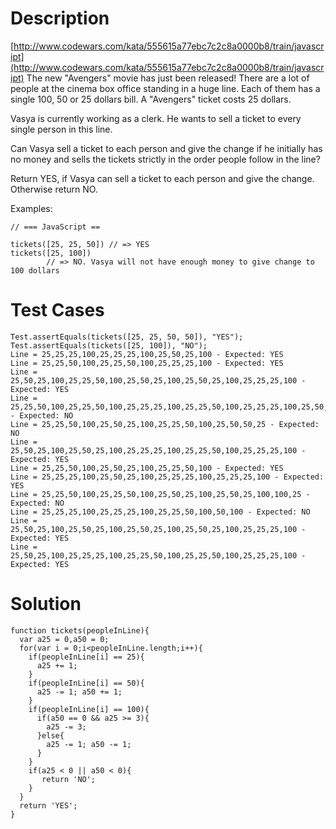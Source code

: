 # Description
[http://www.codewars.com/kata/555615a77ebc7c2c8a0000b8/train/javascript](http://www.codewars.com/kata/555615a77ebc7c2c8a0000b8/train/javascript)
The new "Avengers" movie has just been released! There are a lot of people at the cinema box office standing in a huge line. Each of them has a single 100, 50 or 25 dollars bill. A "Avengers" ticket costs 25 dollars.

Vasya is currently working as a clerk. He wants to sell a ticket to every single person in this line.

Can Vasya sell a ticket to each person and give the change if he initially has no money and sells the tickets strictly in the order people follow in the line?

Return YES, if Vasya can sell a ticket to each person and give the change. Otherwise return NO.

Examples:
```
// === JavaScript ==

tickets([25, 25, 50]) // => YES 
tickets([25, 100])    
        // => NO. Vasya will not have enough money to give change to 100 dollars
```

# Test Cases
```
Test.assertEquals(tickets([25, 25, 50, 50]), "YES");
Test.assertEquals(tickets([25, 100]), "NO");
Line = 25,25,25,100,25,25,25,100,25,50,25,100 - Expected: YES
Line = 25,25,50,100,25,25,50,100,25,25,25,100 - Expected: YES
Line = 25,50,25,100,25,25,50,100,25,50,25,100,25,50,25,100,25,25,25,100 - Expected: YES
Line = 25,25,50,100,25,25,50,100,25,25,25,100,25,25,50,100,25,25,25,100,25,50,50,25 - Expected: NO
Line = 25,25,50,100,25,50,25,100,25,25,50,100,25,50,50,25 - Expected: NO
Line = 25,50,25,100,25,50,25,100,25,25,25,100,25,25,50,100,25,25,25,100 - Expected: YES
Line = 25,25,50,100,25,50,25,100,25,25,50,100 - Expected: YES
Line = 25,25,25,100,25,50,25,100,25,25,25,100,25,25,25,100 - Expected: YES
Line = 25,25,50,100,25,25,50,100,25,50,25,100,25,50,25,100,100,25 - Expected: NO
Line = 25,25,25,100,25,25,25,100,25,25,50,100,50,100 - Expected: NO
Line = 25,50,25,100,25,50,25,100,25,50,25,100,25,50,25,100,25,25,25,100 - Expected: YES
Line = 25,50,25,100,25,25,25,100,25,25,50,100,25,25,50,100,25,25,25,100 - Expected: YES

```

# Solution

```
function tickets(peopleInLine){
  var a25 = 0,a50 = 0;
  for(var i = 0;i<peopleInLine.length;i++){
    if(peopleInLine[i] == 25){
      a25 += 1;
    }
    if(peopleInLine[i] == 50){
      a25 -= 1; a50 += 1;
    }
    if(peopleInLine[i] == 100){
      if(a50 == 0 && a25 >= 3){
        a25 -= 3;
      }else{
        a25 -= 1; a50 -= 1;
      }
    }
    if(a25 < 0 || a50 < 0){
       return 'NO';
    }
  }
  return 'YES';
}
```